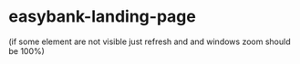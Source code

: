 # easybank-landing-page

(if some element are not visible just refresh and and windows zoom should be 100%)
